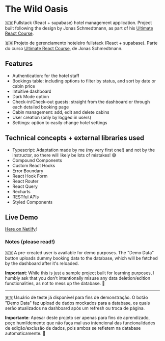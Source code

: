 # The Wild Oasis

🇬🇧 Fullstack (React + supabase) hotel management application. Project built following the design by Jonas Schmedtmann, as part of his [Ultimate React Course](https://www.udemy.com/course/the-ultimate-react-course/).

🇧🇷 Projeto de gerenciamento hoteleiro fullstack (React + supabase). Parte do curso [Ultimate React Course](https://www.udemy.com/course/the-ultimate-react-course), de Jonas Schmedtmann.

## Features

- Authentication: for the hotel staff
- Bookings table: including options to filter by status, and sort by date or cabin price
- Intuitive dashboard
- Dark Mode option
- Check-in/Check-out guests: straight from the dashboard or through each detailed booking page
- Cabin management: add, edit and delete cabins
- User creation (only by logged in users)
- Settings: option to easily change hotel settings

## Technical concepts + external libraries used

- Typescript: Adaptation made by me (my very first one!) and not by the instructor, so there will likely be lots of mistakes! 😅
- Compound Components
- Custom React Hooks
- Error Boundary
- React Hook Form
- React Router
- React Query
- Recharts
- RESTful APIs
- Styled Components

## Live Demo

[Here on Netlify](https://the-wild-oasis-tsm13.netlify.app)!

### **Notes (please read!)**

🇬🇧
A pre-created user is available for demo purposes. The "Demo Data" button uploads dummy booking data to the database, which will be fetched by the dashboard after it's reloaded.

**Important**: While this is just a sample project built for learning purposes, I humbly ask that you don't intentionally misuse any data deletion/edition functionalities, as not to mess up the database. 🙏

---

🇧🇷
Usuário de teste já disponível para fins de demonstração. O botão "Demo Data" faz upload de dados mockados para a database, os quais serão atualizados na dashboard após um refresh ou troca de página.

**Importante**: Apesar deste projeto ser apenas para fins de aprendizado, peço humildemente que não faça mal uso intencional das funcionalidades de edição/exclusão de dados, pois ambos se refletem na database automaticamente. 🙏
